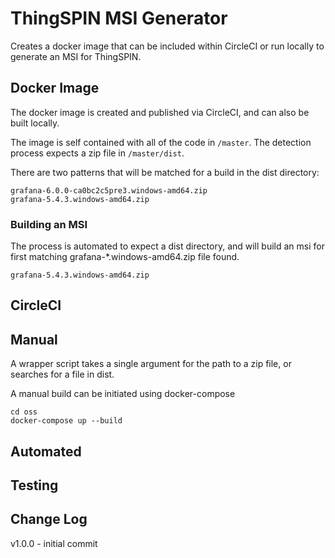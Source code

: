 # ThingSPIN MSI Generator

Creates a docker image that can be included within CircleCI or run locally to generate an MSI for ThingSPIN.

## Docker Image

The docker image is created and published via CircleCI, and can also be built locally.

The image is self contained with all of the code in `/master`.
The detection process expects a zip file in `/master/dist`.

There are two patterns that will be matched for a build in the dist directory:
```
grafana-6.0.0-ca0bc2c5pre3.windows-amd64.zip
grafana-5.4.3.windows-amd64.zip
```

### Building an MSI

The process is automated to expect a dist directory, and will build an msi for first matching grafana-*.windows-amd64.zip file found.

```
grafana-5.4.3.windows-amd64.zip
```

## CircleCI



## Manual

A wrapper script takes a single argument for the path to a zip file, or searches for a file in dist.

A manual build can be initiated using docker-compose
```
cd oss
docker-compose up --build
```
## Automated

## Testing

## Change Log
v1.0.0 - initial commit
